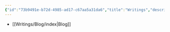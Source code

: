 ```yaml
---
{"id":"73b9491e-b72d-4985-ad17-c67aa5a31da6","title":"Writings","description":"Writings overview.","publish":true,"date_created":"Friday, April 26th 2024, 11:52:26 pm","date_modified":"Saturday, April 27th 2024, 12:03:45 am","editing_lock":true,"live_preview":true,"cssclasses":["mado-heading"],"path":"Writings/index.md","permalink":"/writings/index/","PassFrontmatter":true}
---
```



- [[Writings/Blog/index\|Blog]]

